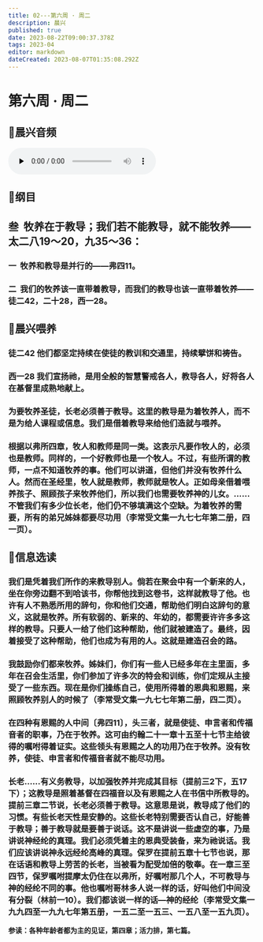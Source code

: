 ```yaml
---
title: 02---第六周 · 周二
description: 晨兴
published: true
date: 2023-08-22T09:00:37.378Z
tags: 2023-04
editor: markdown
dateCreated: 2023-08-07T01:35:08.292Z
---
```


# 第六周 · 周二
## 🎵晨兴音频
<audio id="audio" controls="" preload="none">
      <source id="mp3" src="/2023-04/week6/week6day2.mp3">
</audio>

## 📖纲目

## **叁  牧养在于教导；我们若不能教导，就不能牧养——太二八19～20，九35～36：**

### 一  牧养和教导是并行的——弗四11。

### 二  我们的牧养该一直带着教导，而我们的教导也该一直带着牧养——徒二42，二十28，西一28。

## 📖晨兴喂养

### **徒二42	他们都坚定持续在使徒的教训和交通里，持续擘饼和祷告。**

### **西一28	我们宣扬祂，是用全般的智慧警戒各人，教导各人，好将各人在基督里成熟地献上。**

### 为要牧养圣徒，长老必须善于教导。这里的教导是为着牧养人，而不是为给人课程或信息。我们是借着教导来给他们造就与喂养。

### 根据以弗所四章，牧人和教师是同一类。这表示凡要作牧人的，必须也是教师。同样的，一个好教师也是一个牧人。不过，有些所谓的教师，一点不知道牧养的事。他们可以讲道，但他们并没有牧养什么人。然而在圣经里，牧人就是教师，教师就是牧人。正如母亲借着喂养孩子、照顾孩子来牧养他们，所以我们也需要牧养神的儿女。……不管我们有多少位长老，他们仍不够填满这个空缺。为着牧养的需要，所有的弟兄姊妹都要尽功用（李常受文集一九七七年第二册，四一页）。

## 📖信息选读

### 我们是凭着我们所作的来教导别人。倘若在聚会中有一个新来的人，坐在你旁边翻不到哈该书，你帮他找到这卷书，这样就教导了他。也许有人不熟悉所用的辞句，你和他们交通，帮助他们明白这辞句的意义，这就是牧养。所有软弱的、新来的、年幼的，都需要许许多多这样的教导。只要人一给了他们这种帮助，他们就被建造了。最终，因着接受了这种帮助，他们也成为有用的人。这就是建造召会的路。

### 我鼓励你们都来牧养。姊妹们，你们有一些人已经多年在主里面，多年在召会生活里，你们参加了许多次的特会和训练，你们定规从主接受了一些东西。现在是你们操练自己，使用所得着的恩典和恩赐，来照顾牧养别人的时候了（李常受文集一九七七年第二册，四二页）。

### 在四种有恩赐的人中间〔弗四11〕，头三者，就是使徒、申言者和传福音者的职事，乃在于牧养。这可由约翰二十一章十五至十七节主给彼得的嘱咐得着证实。这些领头有恩赐之人的功用乃在于牧养。没有牧养，使徒、申言者和传福音者就不能尽功用。
### 长老……有义务教导，以加强牧养并完成其目标（提前三2下，五17下）；这教导是照着基督在四福音以及有恩赐之人在书信中所教导的。提前三章二节说，长老必须善于教导。这意思是说，教导成了他们的习惯。有些长老天性是安静的。这些长老特别需要否认自己，好能善于教导；善于教导就是要善于说话。这不是讲说一些虚空的事，乃是讲说神经纶的真理。我们必须凭着主的恩典受装备，来为祂说话。我们应该讲说神永远经纶高峰的真理。保罗在提前五章十七节也说，那在话语和教导上劳苦的长老，当被看为配受加倍的敬奉。在一章三至四节，保罗嘱咐提摩太仍住在以弗所，好嘱咐那几个人，不可教导与神的经纶不同的事。他也嘱咐哥林多人说一样的话，好叫他们中间没有分裂（林前一10）。我们都该说一样的话—神的经纶（李常受文集一九九四至一九九七年第五册，一五二至一五三、一五八至一五九页）。

**参读：各种年龄者都为主的见证，第四章；活力排，第七篇。**
<!-- Google tag (gtag.js) -->
<script async src="https://www.googletagmanager.com/gtag/js?id=G-1P8709Z16T"></script>
<script>
  window.dataLayer = window.dataLayer || [];
  function gtag(){dataLayer.push(arguments);}
  gtag('js', new Date());

  gtag('config', 'G-1P8709Z16T');
</script>